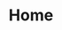 ---
home: true
footer: false

title: Home
heroImage: https://i.imgur.com/3aKZ4Ro.png
heroFullScreen: true
actions:
  - text: Get Started
    link: /get-started
    type: primary
  - text: Speedrun Tech
    link: /speedrun-tech
    type: secondary
  - text: General Info
    link: /general-info
    type: secondary

---